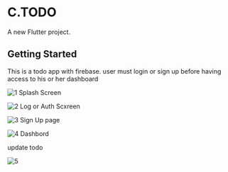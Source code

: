 # C.TODO

A new Flutter project.

## Getting Started

This is a todo app with firebase.
user must login or sign up before having access to his or her dashboard

![1](https://user-images.githubusercontent.com/60104035/123493196-9edb0600-d5d0-11eb-9a8d-3d40b535d511.png)
Splash Screen

![2](https://user-images.githubusercontent.com/60104035/123493297-dcd82a00-d5d0-11eb-812f-72162d9b728c.png)
Log or Auth Scxreen

![3](https://user-images.githubusercontent.com/60104035/123493793-748a4800-d5d2-11eb-8579-a73cbd1b8d58.png)
Sign Up page

![4](https://user-images.githubusercontent.com/60104035/123493935-f8dccb00-d5d2-11eb-9a50-436a2b0e6845.png)
Dashbord

update todo

![5](https://user-images.githubusercontent.com/60104035/123494014-40fbed80-d5d3-11eb-9fcd-72f201d192d1.png)
